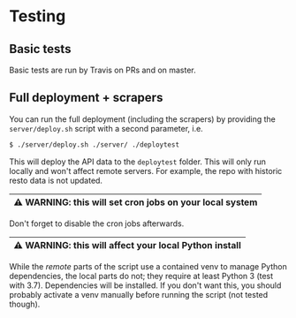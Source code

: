 # Testing

## Basic tests

Basic tests are run by Travis on PRs and on master.

## Full deployment + scrapers

You can run the full deployment (including the scrapers) by providing the `server/deploy.sh` script
with a second parameter, i.e.
```bash
$ ./server/deploy.sh ./server/ ./deploytest
```

This will deploy the API data to the `deploytest` folder. This will only run locally and won't
affect remote servers. For example, the repo with historic resto data is not updated.

| ⚠️ WARNING: this will set cron jobs on your local system |
|---|

Don't forget to disable the cron jobs afterwards.

| ⚠️ WARNING: this will affect your local Python install |
|---|

While the _remote_ parts of the script use a contained venv to manage Python dependencies,
the local parts do not; they require at least Python 3 (test with 3.7). Dependencies will
be installed. If you don't want this, you should probably activate a venv manually before
running the script (not tested though).
